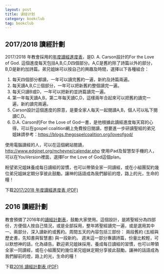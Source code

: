 ```yaml
---
layout: post
title: 读经计划
category: bookclub
tag: bookclub
---
```


## 2017/2018 讀經計劃 ##

2017/2018 年教會採用的[年度讀經進度表][schedule_2017]，是D. A. Carson設計的For the Love of God. 這個進度每天包括A,B,C,D四個部分。A,C是舊約除了詩篇以外的部分，B,D是新約加詩篇。弟兄姐妹可以按自己的興趣及時間，選擇以下各種組合：

1. 每天四個部分都讀，一年可以讀完舊約一遍，新約及詩篇兩遍。
2. 每天讀A,B,C三個部分，一年可以把新舊約整個讀完一遍。
3. 每天只讀B或D，一年可以把新約並詩篇讀完一遍。
4. 第一年每天讀A,B，第二年每天讀C,D，這樣兩年合起來可以把舊約讀完一遍，新約讀完兩遍。
5. Carson設計這個進度的原意，是要全家人每天一起閱讀A,B，個人可以私下閱讀C,D。
6. D.A. Carson的For the Love of God一書，是他根據此讀經進度每天寫的心得，可以在gospel coalition網上免費按日閱讀，想要進一步研讀聖經的弟兄姐妹請參考：https://blogs.thegospelcoalition.org/loveofgod/

使用電腦讀經的人，可以在這個網站閱讀，http://www.edginet.org/mcheyne/calendar.php
使用iPad及智慧型手機的人，可以在YouVersion裡面，選擇For the Love of God這個plan。

盼望弟兄姐妹養成每日讀經的習慣，也可以帶領全家一同讀經，或在小組團契約幾位弟兄姐妹定期分享彼此鼓勵。讓神的話語成為我們腳前的燈，路上的光，生命的糧！

下载[2017/2018 年度讀經進度表 (PDF) ][schedule_2017]

## 2016 讀經計劃 ##

教會預備了2016年的[讀經計劃表][schedule_2016]，鼓勵大家使用。這個設計，是將聖經分為四部份，方便個人按自己情況，或是全部採用，整年將聖經讀完一遍，或是選用其中一、兩部分，深入讀新約或舊約。周間五天的內容包括三部份：
兩段舊約
(五經與歷史書，先知書與智慧書)
與一段新約。
週末這一部分專讀詩篇，份量比較輕，可以默想神的話，化為禱告。歡迎弟兄姐妹採用，養成每日讀經的習慣，也可以帶領全家一同讀經，或在小組團契約幾位弟兄姐妹定期分享彼此鼓勵。讓神的話語成為我們腳前的燈，路上的光，生命的糧！

下载[2016 讀經計劃表 (PDF)][schedule_2016]

[schedule_2016]: https://drive.google.com/file/d/0B66cODim0szOUTRiR3J3MzJhTWc/view?usp=sharing
[schedule_2017]: {{site.media_url}}/doc/sundayschool/2017-For-the-Love-of-God-Bible-reading-plan.pdf


